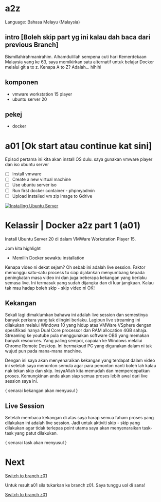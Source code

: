 # a2z
Language: Bahasa Melayu (Malaysia)

## intro [Boleh skip part yg ini kalau dah baca dari previous Branch]
Bismillahirahmanirahim.
Alhamdulillah sempena cuti hari Kemerdekaan Malaysia yang ke 63, saya memikirkan satu alternatif untuk belajar Docker melalui git a to z. Kenapa A to Z? Adalah... hihihi

## komponen
- vmware workstation 15 player
- ubuntu server 20

## pekej
- docker

# a01 [Ok start atau continue kat sini]
Episod pertama ini kita akan install OS dulu. saya gunakan vmware player dan iso ubuntu server

- [ ] Install vmware
- [ ] Create a new virtual machine
- [ ] Use ubuntu server iso
- [ ] Run first docker container - phpmyadmin
- [ ] Upload installed vm zip image to Gdrive

[![Installing Ubuntu Server](https://img.youtube.com/vi/7NICbKX86KA/0.jpg)](https://www.youtube.com/watch?v=7NICbKX86KA "Installing Ubuntu Server")

# Kelassir | Docker a2z part 1 (a01)
Install Ubuntu Server 20 di dalam VMWare Workstation Player 15.

Jom kita highlight
- Memilih Docker sewaktu installation

Kenapa video ni dekat sejam? Oh sebab ini adalah live session. Faktor menunggu satu-satu process tu siap dijalankan menyumbang kepada peningkatan masa video ini dan juga beberapa kekangan yang berlaku semasa live. Ini termasuk yang sudah dijangka dan di luar jangkaan. Kalau tak mau hadap boleh skip - skip video ni OK!

## Kekangan
Sekali lagi dimaklumkan bahawa ini adalah live session dan semestinya banyak perkara yang tak diingini berlaku. Lagipun live streaming ini dilakukan melalui Windows 10 yang hidup atas VMWare VSphere dengan spesifikasi hanya Dual Core processor dan RAM allocation 4GB sahaja. Streaming ke youtube pula menggunakan software OBS yang memakan banyak resources. Yang paling sempoi, capaian ke Windows melalui Chrome Remote Desktop. Ini bermaksud PC yang digunakan dalam ni tak wujud pun pada mana-mana machine.

Dengan ini saya akan menyenaraikan kekangan yang terdapat dalam video ini setelah saya menonton semula agar para penonton nanti boleh lah kalau nak tekan skip dan skip. InsyaAllah kita memudah dan mempercepatkan proses. Kemungkinan anda akan siap semua proses lebih awal dari live session saya ini. 

{ senarai kekangan akan menyusul }

## Live Session
Setelah membaca kekangan di atas saya harap semua faham proses yang dilakukan ini adalah live session. Jadi untuk aktiviti skip - skip yang dilakukan agar tidak terlepas point utama saya akan menyenaraikan task-task yang patut dilakukan.

{ senarai task akan menyusul }

# Next
[Switch to branch z01](https://github.com/aaddfff/a2z/tree/z01 "Kelassir | Docker a2z part 2 (z01)")

Untuk result a01 sila tukarkan ke branch z01. Saya tunggu uol di sana!

[Switch to branch z01](https://github.com/aaddfff/a2z/tree/z01 "Result")
